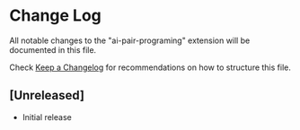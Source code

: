 # Change Log

All notable changes to the "ai-pair-programing" extension will be documented in this file.

Check [Keep a Changelog](http://keepachangelog.com/) for recommendations on how to structure this file.

## [Unreleased]

- Initial release